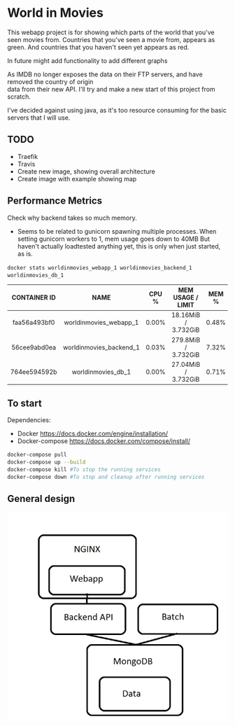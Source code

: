 # World in Movies


This webapp project is for showing which parts of the world that you've seen movies from.
Countries that you've seen a movie from, appears as green.
And countries that you haven't seen yet appears as red.

In future might add functionality to add different graphs


As IMDB no longer exposes the data on their FTP servers, and have removed the country of origin  
data from their new API. I'll try and make a new start of this project from scratch.

I've decided against using java, as it's too resource consuming for the basic servers that I will use.


## TODO

* Traefik
* Travis
* Create new image, showing overall architecture
* Create image with example showing map

## Performance Metrics

Check why backend takes so much memory.
  - Seems to be related to gunicorn spawning multiple processes.
    When setting gunicorn workers to 1, mem usage goes down to 40MB
    But haven't actually loadtested anything yet, this is only when just started, as is.

```docker stats worldinmovies_webapp_1 worldinmovies_backend_1 worldinmovies_db_1 ```

| CONTAINER ID |           NAME          |  CPU % |    MEM USAGE / LIMIT   |   MEM % |      NET I/O   | BLOCK I/O       | PIDS |
|:------------:|:-----------------------:|:------:|:----------------------:|:-------:|:--------------:|:---------------:|:----:|
| faa56a493bf0 | worldinmovies_webapp_1  |  0.00% | 18.16MiB / 3.732GiB    |  0.48%  | 2.69MB / 654kB | 34.9MB / 0B     | 11   |
| 56cee9abd0ea | worldinmovies_backend_1 |  0.03% | 279.8MiB / 3.732GiB    |  7.32%  | 2.63MB / 494kB | 19.3MB / 0B     | 10   |
| 764ee594592b | worldinmovies_db_1      |  0.00% | 27.04MiB / 3.732GiB    |  0.71%  | 2.71MB / 221kB | 5.89GB / 8.37GB | 16   |

## To start
Dependencies:

* Docker https://docs.docker.com/engine/installation/
* Docker-compose https://docs.docker.com/compose/install/

```bash
docker-compose pull
docker-compose up --build
docker-compose kill #To stop the running services
docker-compose down #To stop and cleanup after running services
```

## General design
![Architecture](worldinmovies-architecture.png)

